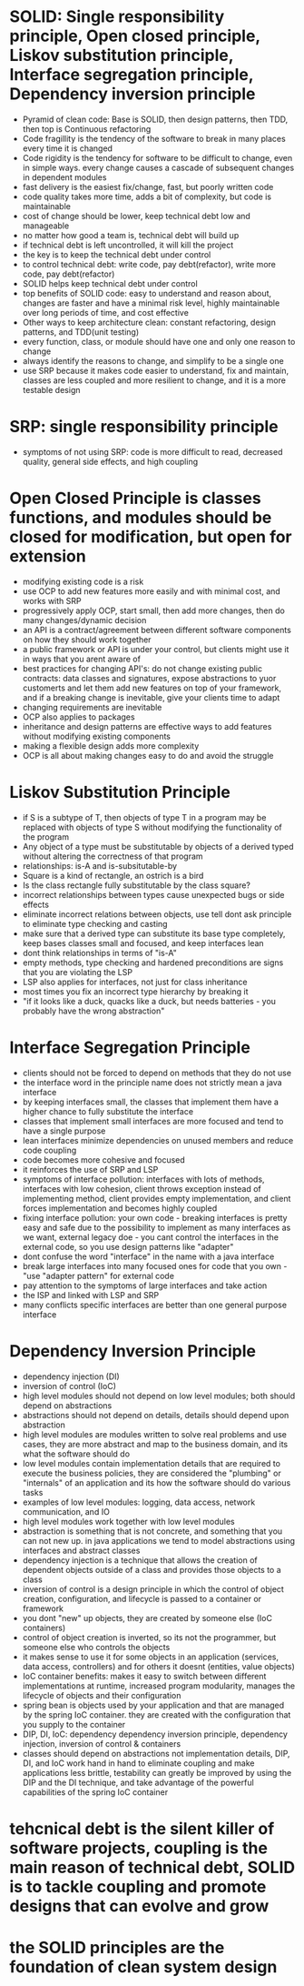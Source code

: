 # SOLID: Single responsibility principle, Open closed principle, Liskov substitution principle, Interface segregation principle, Dependency inversion principle
- Pyramid of clean code: Base is SOLID, then design patterns, then TDD, then top is Continuous refactoring
- Code fragillity is the tendency of the software to break in many places every time it is changed
- Code rigidity is the tendency for software to be difficult to change, even in simple ways. every change causes a cascade of subsequent changes in dependent modules
- fast delivery is the easiest fix/change, fast, but poorly written code
- code quality takes more time, adds a bit of complexity, but code is maintainable
- cost of change should be lower, keep technical debt low and manageable
- no matter how good a team is, technical debt will build up
- if technical debt is left uncontrolled, it will kill the project
- the key is to keep the technical debt under control
- to control technical debt: write code, pay debt(refactor), write more code, pay debt(refactor)
- SOLID helps keep technical debt under control
- top benefits of SOLID code: easy to understand and reason about, changes are faster and have a minimal risk level, highly maintainable over long periods of time, and cost effective
- Other ways to keep architecture clean: constant refactoring, design patterns, and TDD(unit testing)
- every function, class, or module should have one and only one reason to change
- always identify the reasons to change, and simplify to be a single one
- use SRP because it makes code easier to understand, fix and maintain, classes are less coupled and more resilient to change, and it is a more testable design
# SRP: single responsibility principle
- symptoms of not using SRP: code is more difficult to read, decreased quality, general side effects, and high coupling
# Open Closed Principle is classes functions, and modules should be closed for modification, but open for extension
- modifying existing code is a risk
- use OCP to add new features more easily and with minimal cost, and works with SRP
- progressively apply OCP, start small, then add more changes, then do many changes/dynamic decision
- an API is a contract/agreement between different software components on how they should work together
- a public framework or API is under your control, but clients might use it in ways that you arent aware of
- best practices for changing API's: do not change existing public contracts: data classes and signatures, expose abstractions to yuor customerts and let them add new features on top of your framework, and if a breaking change is inevitable, give your clients time to adapt
- changing requirements are inevitable
- OCP also applies to packages
- inheritance and design patterns are effective ways to add features without modifying existing components
- making a flexible design adds more complexity
- OCP is all about making changes easy to do and avoid the struggle
# Liskov Substitution Principle
- if S is a subtype of T, then objects of type T in a program may be replaced with objects of type S without modifying the functionality of the program
- Any object of a type must be substitutable by objects of a derived typed without altering the correctness of that program
- relationships: is-A and is-subsitutable-by
- Square is a kind of rectangle, an ostrich is a bird
- Is the class rectangle fully substitutable by the class square?
- incorrect relationships between types cause unexpected bugs or side effects
- eliminate incorrect relations between objects, use tell dont ask principle to eliminate type checking and casting
- make sure that a derived type can substitute its base type completely, keep bases classes small and focused, and keep interfaces lean
- dont think relationships in terms of "is-A"
- empty methods, type checking and hardened preconditions are signs that you are violating the LSP
- LSP also applies for interfaces, not just for class inheritance
- most times you fix an incorrect type hierarchy by breaking it
- "if it looks like a duck, quacks like a duck, but needs batteries - you probably have the wrong abstraction"
# Interface Segregation Principle
- clients should not be forced to depend on methods that they do not use
- the interface word in the principle name does not strictly mean a java interface
- by keeping interfaces small, the classes that implement them have a higher chance to fully substitute the interface
- classes that implement small interfaces are more focused and tend to have a single purpose
- lean interfaces minimize dependencies on unused members and reduce code coupling
- code becomes more cohesive and focused
- it reinforces the use of SRP and LSP
- symptoms of interface pollution: interfaces with lots of methods, interfaces with low cohesion, client throws exception instead of implementing method, client provides empty implementation, and client forces implementation and becomes highly coupled
- fixing interface pollution: your own code - breaking interfaces is pretty easy and safe due to the possibility to implement as many interfaces as we want, external legacy doe - you cant control the interfaces in the external code, so you use design patterns like "adapter"
- dont confuse the word "interface" in the name with a java interface
- break large interfaces into many focused ones for code that you own -"use "adapter pattern" for external code
- pay attention to the symptoms of large interfaces and take action
- the ISP and linked with LSP and SRP
- many conflicts specific interfaces are better than one general purpose interface
# Dependency Inversion Principle
- dependency injection (DI)
- inversion of control (IoC)
- high level modules should not depend on low level modules; both should depend on abstractions
- abstractions should not depend on details, details should depend upon abstraction
- high level modules are modules written to solve real problems and use cases, they are more abstract and map to the business domain, and its what the software should do
- low level modules contain implementation details that are required to execute the business policies, they are considered the "plumbing" or "internals" of an application and its how the software should do various tasks
- examples of low level modules: logging, data access, network communication, and IO
- high level modules work together with low level modules
- abstraction is something that is not concrete, and something that you can not new up. in java applications we tend to model abstractions using interfaces and abstract classes
- dependency injection is a technique that allows the creation of dependent objects outside of a class and provides those objects to a class
- inversion of control is a design principle in which the control of object creation, configuration, and lifecycle is passed to a container or framework
- you dont "new" up objects, they are created by someone else (IoC containers)
- control of object creation is inverted, so its not the programmer, but someone else who controls the objects
- it makes sense to use it for some objects in an application (services, data access, controllers) and for others it doesnt (entities, value objects)
- IoC container benefits: makes it easy to switch between different implementations at runtime, increased program modularity, manages the lifecycle of objects and their configuration
- spring bean is objects used by your application and that are managed by the spring IoC container. they are created with the configuration that you supply to the container
- DIP, DI, IoC: dependency dependency inversion principle, dependency injection, inversion of control & containers
- classes should depend on abstractions not implementation details, DIP, DI, and IoC work hand in hand to eliminate coupling and make applications less brittle, testability can greatly be improved by using the DIP and the DI technique, and take advantage of the powerful capabilities of the spring IoC container
# tehcnical debt is the silent killer of software projects, coupling is the main reason of technical debt, SOLID is to tackle coupling and promote designs that can evolve and grow
# the SOLID principles are the foundation of clean system design
